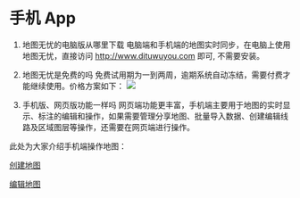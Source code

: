 # 手机 App

1.  地图无忧的电脑版从哪里下载
电脑端和手机端的地图实时同步，在电脑上使用地图无忧，直接访问 http://www.dituwuyou.com 即可, 不需要安装。

2. 地图无忧是免费的吗
免费试用期为一到两周，逾期系统自动冻结，需要付费才能继续使用。价格方案如下：
![](http://pic.dituwuyou.com/map%2Fpicture%2Fprice.png)

3. 手机版、网页版功能一样吗
网页端功能更丰富，手机端主要用于地图的实时显示、标注的编辑和操作，如果需要管理分享地图、批量导入数据、创建编辑线路及区域图层等操作，还需要在网页端进行操作。

此处为大家介绍手机端操作地图：

[创建地图](/create-map-app)

[编辑地图](/edit-map-app.html)

